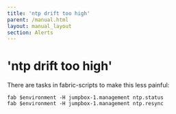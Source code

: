 ```yaml
---
title: 'ntp drift too high'
parent: /manual.html
layout: manual_layout
section: Alerts
---
```


# 'ntp drift too high'

There are tasks in fabric-scripts to make this less painful:

    fab $environment -H jumpbox-1.management ntp.status
    fab $environment -H jumpbox-1.management ntp.resync

